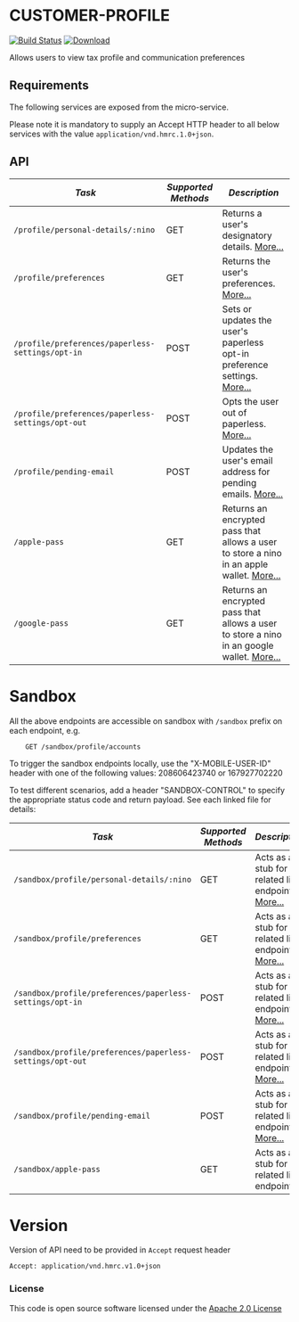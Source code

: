 # CUSTOMER-PROFILE

[![Build Status](https://travis-ci.org/hmrc/customer-profile.svg?branch=master)](https://travis-ci.org/hmrc/customer-profile) [ ![Download](https://api.bintray.com/packages/hmrc/releases/customer-profile/images/download.svg) ](https://bintray.com/hmrc/releases/customer-profile/_latestVersion)

Allows users to view tax profile and communication preferences
 

Requirements
------------

The following services are exposed from the micro-service.

Please note it is mandatory to supply an Accept HTTP header to all below services with the value ```application/vnd.hmrc.1.0+json```.


API
---

| *Task*                                               | *Supported Methods* | *Description*                                                                                                      |
|------------------------------------------------------|---------------------|--------------------------------------------------------------------------------------------------------------------|
| ```/profile/personal-details/:nino```                | GET                 | Returns a user's designatory details. [More...](docs/personalDetails.md)                                           |
| ```/profile/preferences```                           | GET                 | Returns the user's preferences. [More...](docs/preferences.md)                                                     |
| ```/profile/preferences/paperless-settings/opt-in``` | POST                | Sets or updates the user's paperless opt-in preference settings. [More...](docs/paperlessSettingsOptIn.md)         |
| ```/profile/preferences/paperless-settings/opt-out``` | POST                | Opts the user out of paperless. [More...](docs/paperlessSettingsOptOut.md)                                         |
| ```/profile/pending-email```                         | POST                | Updates the user's email address for pending emails. [More...](docs/pendingEmail.md)                               |
| ```/apple-pass```                                    | GET                 | Returns an encrypted pass that allows a user to store a nino in an apple wallet. [More...](docs/getApplePass.md)   |
| ```/google-pass```                                   | GET                 | Returns an encrypted pass that allows a user to store a nino in an google wallet. [More...](docs/getGooglePass.md) |

# Sandbox
All the above endpoints are accessible on sandbox with `/sandbox` prefix on each endpoint, e.g.
```
    GET /sandbox/profile/accounts
```

To trigger the sandbox endpoints locally, use the "X-MOBILE-USER-ID" header with one of the following values:
208606423740 or 167927702220

To test different scenarios, add a header "SANDBOX-CONTROL" to specify the appropriate status code and return payload. 
See each linked file for details:

| *Task*                                                       | *Supported Methods* | *Description*                                                                                    |
|--------------------------------------------------------------|---------------------|--------------------------------------------------------------------------------------------------|
| ```/sandbox/profile/personal-details/:nino```                | GET                 | Acts as a stub for the related live endpoint. [More...](docs/sandbox/personalDetails.md)         |
| ```/sandbox/profile/preferences```                           | GET                 | Acts as a stub for the related live endpoint. [More...](docs/sandbox/preferences.md)             |
| ```/sandbox/profile/preferences/paperless-settings/opt-in``` | POST                | Acts as a stub for the related live endpoint. [More...](docs/sandbox/paperlessSettingsOptIn.md)  |
| ```/sandbox/profile/preferences/paperless-settings/opt-out``` | POST                | Acts as a stub for the related live endpoint. [More...](docs/sandbox/paperlessSettingsOptOut.md) |
| ```/sandbox/profile/pending-email```                         | POST                | Acts as a stub for the related live endpoint. [More...](docs/pendingEmail.md)                    |
| ```/sandbox/apple-pass```                                    | GET                  | Acts as a stub for the related live endpoint.               |



# Version
Version of API need to be provided in `Accept` request header
```
Accept: application/vnd.hmrc.v1.0+json
```


### License

This code is open source software licensed under the [Apache 2.0 License]("http://www.apache.org/licenses/LICENSE-2.0.html")
